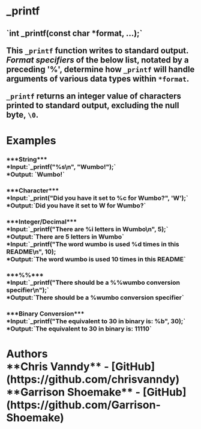 <h1>_printf

<h2>`int _printf(const char *format, ...);`

  This `_printf` function writes to standard output. ***Format specifiers*** of the below list, notated by a preceding '%', determine how `_printf` will handle arguments of various data types within `*format`. 

  `_printf` returns an integer value of characters printed to standard output, excluding the null byte, `\0`.

<h1>Examples

<h3>***String***<br/>
*Input:`_printf("%s\n", "Wumbo!");`<br/>
*Output: `Wumbo!`<br/>

<h3>***Character***<br/>
*Input:`_print("Did you have it set to %c for Wumbo?", 'W');`<br/>
*Output:`Did you have it set to W for Wumbo?`<br/>

<h3>***Integer/Decimal***<br/>
*Input:`_printf("There are %i letters in Wumbo\n", 5);`<br/>
*Output:`There are 5 letters in Wumbo`<br/>
*Input:`_printf("The word wumbo is used %d times in this README\n", 10);<br/>
*Output:`The word wumbo is used 10 times in this README`<br/>

<h3>***%%***<br/>
*Input:`_printf("There should be a %%wumbo conversion specifier\n");`<br/>
*Output:`There should be a %wumbo conversion specifier`<br/>

<h3>***Binary Conversion***<br/>
*Input:`_printf("The equivalent to 30 in binary is: %b", 30);`<br/>
*Output:`The equivalent to 30 in binary is: 11110`<br/>


<h1>Authors<br/>
**Chris Vanndy** - [GitHub](https://github.com/chrisvanndy)<br/>
**Garrison Shoemake** - [GitHub](https://github.com/Garrison-Shoemake)<br/>